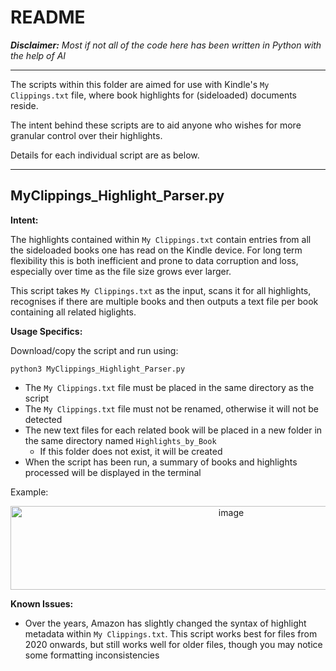 # README

_**Disclaimer:** Most if not all of the code here has been written in Python with the help of AI_

---

The scripts within this folder are aimed for use with Kindle's `My Clippings.txt` file, where book highlights for (sideloaded) documents reside.

The intent behind these scripts are to aid anyone who wishes for more granular control over their highlights.

Details for each individual script are as below.

---

## MyClippings_Highlight_Parser.py

**Intent:**

The highlights contained within `My Clippings.txt` contain entries from all the sideloaded books one has read on the Kindle device. For long term flexibility this is both inefficient and prone to data corruption and loss, especially over time as the file size grows ever larger.

This script takes `My Clippings.txt` as the input, scans it for all highlights, recognises if there are multiple books and then outputs a text file per book containing all related higlights.

**Usage Specifics:**

Download/copy the script and run using:

```
python3 MyClippings_Highlight_Parser.py
```

- The `My Clippings.txt` file must be placed in the same directory as the script
- The `My Clippings.txt` file must not be renamed, otherwise it will not be detected
- The new text files for each related book will be placed in a new folder in the same directory named `Highlights_by_Book`
  - If this folder does not exist, it will be created
- When the script has been run, a summary of books and highlights processed will be displayed in the terminal

Example:

<p align="center">
  <img width="690" height="134" alt="image" src="https://github.com/user-attachments/assets/e83f1a50-314a-4540-b1f6-9b1c4571854e" />
</p>

**Known Issues:**

- Over the years, Amazon has slightly changed the syntax of highlight metadata within `My Clippings.txt`. This script works best for files from 2020 onwards, but still works well for older files, though you may notice some formatting inconsistencies
